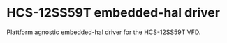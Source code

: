 # HCS-12SS59T embedded-hal driver

Plattform agnostic embedded-hal driver for the HCS-12SS59T VFD.

